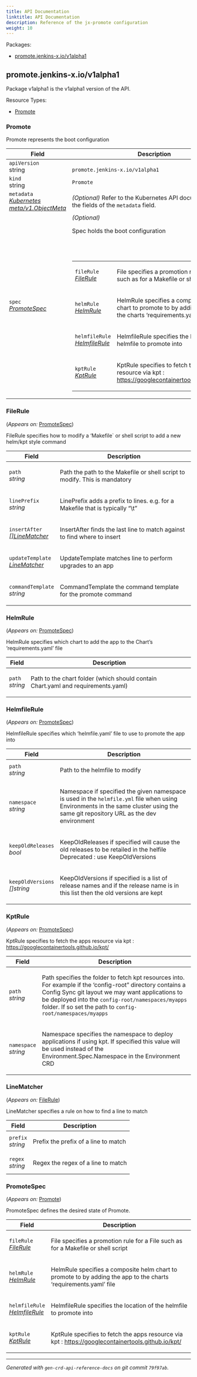```yaml
---
title: API Documentation
linktitle: API Documentation
description: Reference of the jx-promote configuration
weight: 10
---
```

<p>Packages:</p>
<ul>
<li>
<a href="#promote.jenkins-x.io%2fv1alpha1">promote.jenkins-x.io/v1alpha1</a>
</li>
</ul>
<h2 id="promote.jenkins-x.io/v1alpha1">promote.jenkins-x.io/v1alpha1</h2>
<p>
<p>Package v1alpha1 is the v1alpha1 version of the API.</p>
</p>
Resource Types:
<ul><li>
<a href="#promote.jenkins-x.io/v1alpha1.Promote">Promote</a>
</li></ul>
<h3 id="promote.jenkins-x.io/v1alpha1.Promote">Promote
</h3>
<p>
<p>Promote represents the boot configuration</p>
</p>
<table>
<thead>
<tr>
<th>Field</th>
<th>Description</th>
</tr>
</thead>
<tbody>
<tr>
<td>
<code>apiVersion</code></br>
string</td>
<td>
<code>
promote.jenkins-x.io/v1alpha1
</code>
</td>
</tr>
<tr>
<td>
<code>kind</code></br>
string
</td>
<td><code>Promote</code></td>
</tr>
<tr>
<td>
<code>metadata</code></br>
<em>
<a href="https://kubernetes.io/docs/reference/generated/kubernetes-api/v1.13/#objectmeta-v1-meta">
Kubernetes meta/v1.ObjectMeta
</a>
</em>
</td>
<td>
<em>(Optional)</em>
Refer to the Kubernetes API documentation for the fields of the
<code>metadata</code> field.
</td>
</tr>
<tr>
<td>
<code>spec</code></br>
<em>
<a href="#promote.jenkins-x.io/v1alpha1.PromoteSpec">
PromoteSpec
</a>
</em>
</td>
<td>
<em>(Optional)</em>
<p>Spec holds the boot configuration</p>
<br/>
<br/>
<table>
<tr>
<td>
<code>fileRule</code></br>
<em>
<a href="#promote.jenkins-x.io/v1alpha1.FileRule">
FileRule
</a>
</em>
</td>
<td>
<p>File specifies a promotion rule for a File such as for a Makefile or shell script</p>
</td>
</tr>
<tr>
<td>
<code>helmRule</code></br>
<em>
<a href="#promote.jenkins-x.io/v1alpha1.HelmRule">
HelmRule
</a>
</em>
</td>
<td>
<p>HelmRule specifies a composite helm chart to promote to by adding the app to the charts
&lsquo;requirements.yaml&rsquo; file</p>
</td>
</tr>
<tr>
<td>
<code>helmfileRule</code></br>
<em>
<a href="#promote.jenkins-x.io/v1alpha1.HelmfileRule">
HelmfileRule
</a>
</em>
</td>
<td>
<p>HelmfileRule specifies the location of the helmfile to promote into</p>
</td>
</tr>
<tr>
<td>
<code>kptRule</code></br>
<em>
<a href="#promote.jenkins-x.io/v1alpha1.KptRule">
KptRule
</a>
</em>
</td>
<td>
<p>KptRule specifies to fetch the apps resource via kpt : <a href="https://googlecontainertools.github.io/kpt/">https://googlecontainertools.github.io/kpt/</a></p>
</td>
</tr>
</table>
</td>
</tr>
</tbody>
</table>
<h3 id="promote.jenkins-x.io/v1alpha1.FileRule">FileRule
</h3>
<p>
(<em>Appears on:</em>
<a href="#promote.jenkins-x.io/v1alpha1.PromoteSpec">PromoteSpec</a>)
</p>
<p>
<p>FileRule specifies how to modify a &lsquo;Makefile` or shell script to add a new helm/kpt style command</p>
</p>
<table>
<thead>
<tr>
<th>Field</th>
<th>Description</th>
</tr>
</thead>
<tbody>
<tr>
<td>
<code>path</code></br>
<em>
string
</em>
</td>
<td>
<p>Path the path to the Makefile or shell script to modify. This is mandatory</p>
</td>
</tr>
<tr>
<td>
<code>linePrefix</code></br>
<em>
string
</em>
</td>
<td>
<p>LinePrefix adds a prefix to lines. e.g. for a Makefile that is typically &ldquo;\t&rdquo;</p>
</td>
</tr>
<tr>
<td>
<code>insertAfter</code></br>
<em>
<a href="#promote.jenkins-x.io/v1alpha1.LineMatcher">
[]LineMatcher
</a>
</em>
</td>
<td>
<p>InsertAfter finds the last line to match against to find where to insert</p>
</td>
</tr>
<tr>
<td>
<code>updateTemplate</code></br>
<em>
<a href="#promote.jenkins-x.io/v1alpha1.LineMatcher">
LineMatcher
</a>
</em>
</td>
<td>
<p>UpdateTemplate matches line to perform upgrades to an app</p>
</td>
</tr>
<tr>
<td>
<code>commandTemplate</code></br>
<em>
string
</em>
</td>
<td>
<p>CommandTemplate the command template for the promote command</p>
</td>
</tr>
</tbody>
</table>
<h3 id="promote.jenkins-x.io/v1alpha1.HelmRule">HelmRule
</h3>
<p>
(<em>Appears on:</em>
<a href="#promote.jenkins-x.io/v1alpha1.PromoteSpec">PromoteSpec</a>)
</p>
<p>
<p>HelmRule specifies which chart to add the app to the Chart&rsquo;s &lsquo;requirements.yaml&rsquo; file</p>
</p>
<table>
<thead>
<tr>
<th>Field</th>
<th>Description</th>
</tr>
</thead>
<tbody>
<tr>
<td>
<code>path</code></br>
<em>
string
</em>
</td>
<td>
<p>Path to the chart folder (which should contain Chart.yaml and requirements.yaml)</p>
</td>
</tr>
</tbody>
</table>
<h3 id="promote.jenkins-x.io/v1alpha1.HelmfileRule">HelmfileRule
</h3>
<p>
(<em>Appears on:</em>
<a href="#promote.jenkins-x.io/v1alpha1.PromoteSpec">PromoteSpec</a>)
</p>
<p>
<p>HelmfileRule specifies which &lsquo;helmfile.yaml&rsquo; file to use to promote the app into</p>
</p>
<table>
<thead>
<tr>
<th>Field</th>
<th>Description</th>
</tr>
</thead>
<tbody>
<tr>
<td>
<code>path</code></br>
<em>
string
</em>
</td>
<td>
<p>Path to the helmfile to modify</p>
</td>
</tr>
<tr>
<td>
<code>namespace</code></br>
<em>
string
</em>
</td>
<td>
<p>Namespace if specified the given namespace is used in the <code>helmfile.yml</code> file when using Environments in the
same cluster using the same git repository URL as the dev environment</p>
</td>
</tr>
<tr>
<td>
<code>keepOldReleases</code></br>
<em>
bool
</em>
</td>
<td>
<p>KeepOldReleases if specified will cause the old releases to be retailed in the helfile
Deprecated : use KeepOldVersions</p>
</td>
</tr>
<tr>
<td>
<code>keepOldVersions</code></br>
<em>
[]string
</em>
</td>
<td>
<p>KeepOldVersions if specified is a list of release names and if the release name is in this list then the old versions are kept</p>
</td>
</tr>
</tbody>
</table>
<h3 id="promote.jenkins-x.io/v1alpha1.KptRule">KptRule
</h3>
<p>
(<em>Appears on:</em>
<a href="#promote.jenkins-x.io/v1alpha1.PromoteSpec">PromoteSpec</a>)
</p>
<p>
<p>KptRule specifies to fetch the apps resource via kpt : <a href="https://googlecontainertools.github.io/kpt/">https://googlecontainertools.github.io/kpt/</a></p>
</p>
<table>
<thead>
<tr>
<th>Field</th>
<th>Description</th>
</tr>
</thead>
<tbody>
<tr>
<td>
<code>path</code></br>
<em>
string
</em>
</td>
<td>
<p>Path specifies the folder to fetch kpt resources into.
For example if the &lsquo;config-root&rdquo; directory contains a Config Sync git layout we may want applications to be deployed into the
<code>config-root/namespaces/myapps</code> folder. If so set the path to <code>config-root/namespaces/myapps</code></p>
</td>
</tr>
<tr>
<td>
<code>namespace</code></br>
<em>
string
</em>
</td>
<td>
<p>Namespace specifies the namespace to deploy applications if using kpt. If specified this value will be used instead
of the Environment.Spec.Namespace in the Environment CRD</p>
</td>
</tr>
</tbody>
</table>
<h3 id="promote.jenkins-x.io/v1alpha1.LineMatcher">LineMatcher
</h3>
<p>
(<em>Appears on:</em>
<a href="#promote.jenkins-x.io/v1alpha1.FileRule">FileRule</a>)
</p>
<p>
<p>LineMatcher specifies a rule on how to find a line to match</p>
</p>
<table>
<thead>
<tr>
<th>Field</th>
<th>Description</th>
</tr>
</thead>
<tbody>
<tr>
<td>
<code>prefix</code></br>
<em>
string
</em>
</td>
<td>
<p>Prefix the prefix of a line to match</p>
</td>
</tr>
<tr>
<td>
<code>regex</code></br>
<em>
string
</em>
</td>
<td>
<p>Regex the regex of a line to match</p>
</td>
</tr>
</tbody>
</table>
<h3 id="promote.jenkins-x.io/v1alpha1.PromoteSpec">PromoteSpec
</h3>
<p>
(<em>Appears on:</em>
<a href="#promote.jenkins-x.io/v1alpha1.Promote">Promote</a>)
</p>
<p>
<p>PromoteSpec defines the desired state of Promote.</p>
</p>
<table>
<thead>
<tr>
<th>Field</th>
<th>Description</th>
</tr>
</thead>
<tbody>
<tr>
<td>
<code>fileRule</code></br>
<em>
<a href="#promote.jenkins-x.io/v1alpha1.FileRule">
FileRule
</a>
</em>
</td>
<td>
<p>File specifies a promotion rule for a File such as for a Makefile or shell script</p>
</td>
</tr>
<tr>
<td>
<code>helmRule</code></br>
<em>
<a href="#promote.jenkins-x.io/v1alpha1.HelmRule">
HelmRule
</a>
</em>
</td>
<td>
<p>HelmRule specifies a composite helm chart to promote to by adding the app to the charts
&lsquo;requirements.yaml&rsquo; file</p>
</td>
</tr>
<tr>
<td>
<code>helmfileRule</code></br>
<em>
<a href="#promote.jenkins-x.io/v1alpha1.HelmfileRule">
HelmfileRule
</a>
</em>
</td>
<td>
<p>HelmfileRule specifies the location of the helmfile to promote into</p>
</td>
</tr>
<tr>
<td>
<code>kptRule</code></br>
<em>
<a href="#promote.jenkins-x.io/v1alpha1.KptRule">
KptRule
</a>
</em>
</td>
<td>
<p>KptRule specifies to fetch the apps resource via kpt : <a href="https://googlecontainertools.github.io/kpt/">https://googlecontainertools.github.io/kpt/</a></p>
</td>
</tr>
</tbody>
</table>
<hr/>
<p><em>
Generated with <code>gen-crd-api-reference-docs</code>
on git commit <code>79f97ab</code>.
</em></p>
